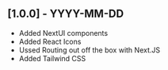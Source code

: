 ## [1.0.0] - YYYY-MM-DD
- Added NextUI components
- Added React Icons
- Ussed Routing out off the box with Next.JS
- Added Tailwind CSS
